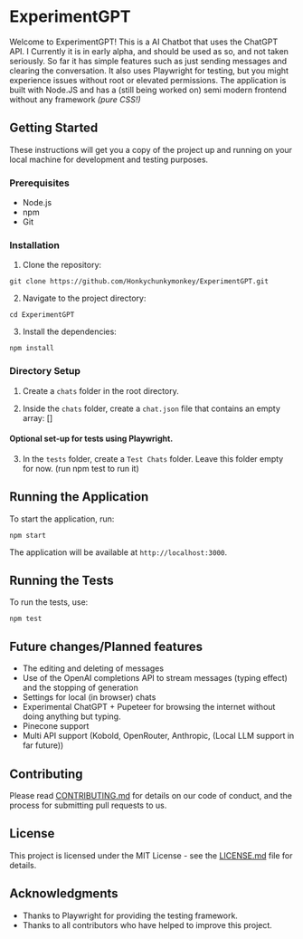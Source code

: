 # ExperimentGPT

Welcome to ExperimentGPT! This is a AI Chatbot that uses the ChatGPT API. I Currently it is in early alpha, and should be used as so, and not taken seriously. So far it has simple features such as just sending messages and clearing the conversation. It also uses Playwright for testing, but you might experience issues without root or elevated permissions. The application is built with Node.JS and has a (still being worked on) semi modern frontend without any framework *(pure CSS!)*

## Getting Started

These instructions will get you a copy of the project up and running on your local machine for development and testing purposes.

### Prerequisites

- Node.js
- npm
- Git

### Installation

1. Clone the repository:

```git clone https://github.com/Honkychunkymonkey/ExperimentGPT.git```

2. Navigate to the project directory:

```cd ExperimentGPT```

3. Install the dependencies:

```npm install```

### Directory Setup

1. Create a `chats` folder in the root directory.

2. Inside the `chats` folder, create a `chat.json` file that contains an empty array: []

#### Optional set-up for tests using Playwright.
3. In the `tests` folder, create a `Test Chats` folder. Leave this folder empty for now. (run npm test to run it)

## Running the Application

To start the application, run:

```npm start```


The application will be available at `http://localhost:3000`.

## Running the Tests

To run the tests, use:

```npm test```

## Future changes/Planned features

* The editing and deleting of messages
* Use of the OpenAI completions API to stream messages (typing effect) and the stopping of generation
* Settings for local (in browser) chats
* Experimental ChatGPT + Pupeteer for browsing the internet without doing anything but typing.
* Pinecone support
* Multi API support (Kobold, OpenRouter, Anthropic, (Local LLM support in far future))

## Contributing

Please read [CONTRIBUTING.md](CONTRIBUTING.md) for details on our code of conduct, and the process for submitting pull requests to us.

## License

This project is licensed under the MIT License - see the [LICENSE.md](LICENSE.md) file for details.

## Acknowledgments

- Thanks to Playwright for providing the testing framework.
- Thanks to all contributors who have helped to improve this project.
